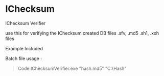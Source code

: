 # IChecksum
IChecksum Verifier

use this for verifying the IChecksum created DB files .sfv, .md5 .sh1, .xxh files

Example Included

Batch file usage :
>Code:IChecksumVerifier.exe "hash.md5" "C:\Hash\"
